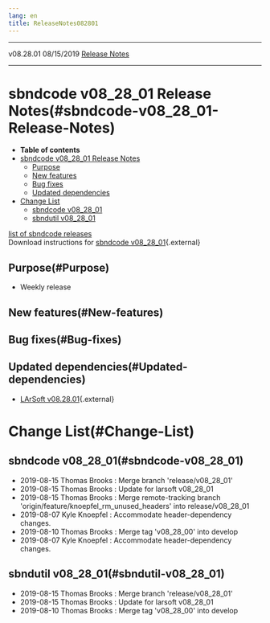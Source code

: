 ```yaml
---
lang: en
title: ReleaseNotes082801
---
```


  ----------- ------------ -- -- ------------------------------------------------------
  v08.28.01   08/15/2019         [Release Notes](ReleaseNotes082801.html)
  ----------- ------------ -- -- ------------------------------------------------------



sbndcode v08\_28\_01 Release Notes(#sbndcode-v08_28_01-Release-Notes)
======================================================================================

-   **Table of contents**
-   [sbndcode v08\_28\_01 Release
    Notes](#sbndcode-v08_28_01-Release-Notes)
    -   [Purpose](#Purpose)
    -   [New features](#New-features)
    -   [Bug fixes](#Bug-fixes)
    -   [Updated dependencies](#Updated-dependencies)
-   [Change List](#Change-List)
    -   [sbndcode v08\_28\_01](#sbndcode-v08_28_01)
    -   [sbndutil v08\_28\_01](#sbndutil-v08_28_01)

[list of sbndcode
releases](List_of_SBND_code_releases.html)\
Download instructions for [sbndcode
v08\_28\_01](http://scisoft.fnal.gov/scisoft/bundles/sbnd/v08_28_01/sbndcode-v08_28_01.html){.external}



Purpose(#Purpose)
----------------------------------

-   Weekly release



New features(#New-features)
--------------------------------------------



Bug fixes(#Bug-fixes)
--------------------------------------



Updated dependencies(#Updated-dependencies)
------------------------------------------------------------

-   [LArSoft
    v08.28.01](https://cdcvs.fnal.gov/redmine/projects/larsoft/wiki/ReleaseNotes082801){.external}



Change List(#Change-List)
==========================================



sbndcode v08\_28\_01(#sbndcode-v08_28_01)
----------------------------------------------------------

-   2019-08-15 Thomas Brooks : Merge branch \'release/v08\_28\_01\'
-   2019-08-15 Thomas Brooks : Update for larsoft v08\_28\_01
-   2019-08-15 Thomas Brooks : Merge remote-tracking branch
    \'origin/feature/knoepfel\_rm\_unused\_headers\' into
    release/v08\_28\_01
-   2019-08-07 Kyle Knoepfel : Accommodate header-dependency changes.
-   2019-08-10 Thomas Brooks : Merge tag \'v08\_28\_00\' into develop
-   2019-08-07 Kyle Knoepfel : Accommodate header-dependency changes.



sbndutil v08\_28\_01(#sbndutil-v08_28_01)
----------------------------------------------------------

-   2019-08-15 Thomas Brooks : Merge branch \'release/v08\_28\_01\'
-   2019-08-15 Thomas Brooks : Update for larsoft v08\_28\_01
-   2019-08-10 Thomas Brooks : Merge tag \'v08\_28\_00\' into develop
